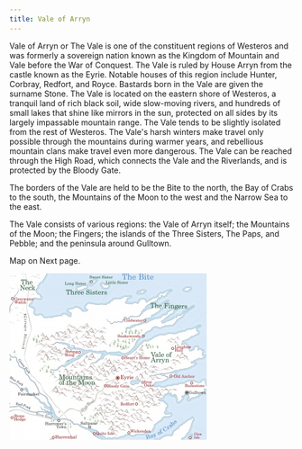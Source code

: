```yaml
---
title: Vale of Arryn
---
```


Vale of Arryn or The Vale is one of the constituent regions of Westeros and was formerly a sovereign nation known as the Kingdom of Mountain and Vale before the War of Conquest. The Vale is ruled by House Arryn from the castle known as the Eyrie. Notable houses of this region include Hunter, Corbray, Redfort, and Royce. Bastards born in the Vale are given the surname Stone. The Vale is located on the eastern shore of Westeros, a tranquil land of rich black soil, wide slow-moving rivers, and hundreds of small lakes that shine like mirrors in the sun, protected on all sides by its largely impassable mountain range. The Vale tends to be slightly isolated from the rest of Westeros. The Vale's harsh winters make travel only possible through the mountains during warmer years, and rebellious mountain clans make travel even more dangerous. The Vale can be reached through the High Road, which connects the Vale and the Riverlands, and is protected by the Bloody Gate.

The borders of the Vale are held to be the Bite to the north, the Bay of Crabs to the south, the Mountains of the Moon to the west and the Narrow Sea to the east.

The Vale consists of various regions: the Vale of Arryn itself; the Mountains of the Moon; the Fingers; the islands of the Three Sisters, The Paps, and Pebble; and the peninsula around Gulltown.

Map on Next page.

![Image](images/000009.jpg)


